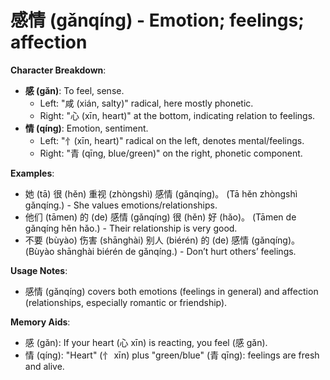 # **感情 (gǎnqíng) - Emotion; feelings; affection**

**Character Breakdown**:  
- **感 (gǎn)**: To feel, sense.
  - Left: "咸 (xián, salty)" radical, here mostly phonetic.
  - Right: "心 (xīn, heart)" at the bottom, indicating relation to feelings.  
- **情 (qíng)**: Emotion, sentiment.
  - Left: "忄(xīn, heart)" radical on the left, denotes mental/feelings.
  - Right: "青 (qīng, blue/green)" on the right, phonetic component.

**Examples**:  
- 她 (tā) 很 (hěn) 重视 (zhòngshì) 感情 (gǎnqíng)。 (Tā hěn zhòngshì gǎnqíng.) - She values emotions/relationships.  
- 他们 (tāmen) 的 (de) 感情 (gǎnqíng) 很 (hěn) 好 (hǎo)。 (Tāmen de gǎnqíng hěn hǎo.) - Their relationship is very good.  
- 不要 (bùyào) 伤害 (shānghài) 别人 (biérén) 的 (de) 感情 (gǎnqíng)。 (Bùyào shānghài biérén de gǎnqíng.) - Don’t hurt others’ feelings.

**Usage Notes**:  
- 感情 (gǎnqíng) covers both emotions (feelings in general) and affection (relationships, especially romantic or friendship).

**Memory Aids**:  
- 感 (gǎn): If your heart (心 xīn) is reacting, you feel (感 gǎn).  
- 情 (qíng): "Heart" (忄 xīn) plus "green/blue" (青 qīng): feelings are fresh and alive.